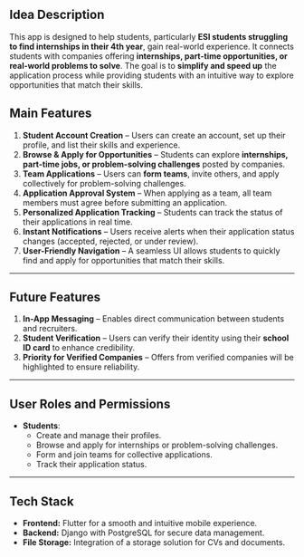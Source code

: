 
## **Idea Description**  
This app is designed to help students, particularly **ESI students struggling to find internships in their 4th year**, gain real-world experience. It connects students with companies offering **internships, part-time opportunities, or real-world problems to solve**. The goal is to **simplify and speed up** the application process while providing students with an intuitive way to explore opportunities that match their skills.  
<!---->
<!------->

## **Main Features**  
1. **Student Account Creation** – Users can create an account, set up their profile, and list their skills and experience.  
2. **Browse & Apply for Opportunities** – Students can explore **internships, part-time jobs, or problem-solving challenges** posted by companies.  
3. **Team Applications** – Users can **form teams**, invite others, and apply collectively for problem-solving challenges.  
4. **Application Approval System** – When applying as a team, all team members must agree before submitting an application.  
5. **Personalized Application Tracking** – Students can track the status of their applications in real time.  
6. **Instant Notifications** – Users receive alerts when their application status changes (accepted, rejected, or under review).  
7. **User-Friendly Navigation** – A seamless UI allows students to quickly find and apply for opportunities that match their skills.  

---

## **Future Features**  
1. **In-App Messaging** – Enables direct communication between students and recruiters.  
2. **Student Verification** – Users can verify their identity using their **school ID card** to enhance credibility.  
3. **Priority for Verified Companies** – Offers from verified companies will be highlighted to ensure reliability.  

---

## **User Roles and Permissions**  
- **Students**:  
  - Create and manage their profiles.  
  - Browse and apply for internships or problem-solving challenges.  
  - Form and join teams for collective applications.  
  - Track their application status.  

---

## **Tech Stack**  
- **Frontend:** Flutter for a smooth and intuitive mobile experience.  
- **Backend:** Django with PostgreSQL for secure data management.  
- **File Storage:** Integration of a storage solution for CVs and documents.  


